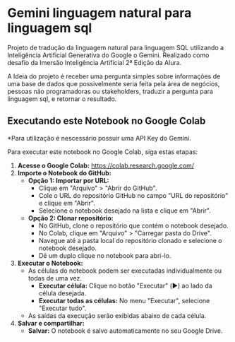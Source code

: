 # Gemini linguagem natural para linguagem sql
Projeto de tradução da linguagem natural para linguagem SQL utilizando a Inteligência Artificial Generativa do Google o Gemini.
Realizado como desafio da Imersão Inteligência Artificial 2ª Edição da Alura.

A Ideia do projeto é receber uma pergunta simples sobre informações de uma base de dados que possivelmente seria feita pela área de negócios, pessoas não programadoras ou stakeholders, traduzir a pergunta para linguagem sql, e retornar o resultado.

## Executando este Notebook no Google Colab

*Para utilização é nescessário possuir uma API Key do Gemini.

Para executar este notebook no Google Colab, siga estas etapas:

1. **Acesse o Google Colab:** https://colab.research.google.com/
2. **Importe o Notebook do GitHub:**
    * **Opção 1: Importar por URL:**
        * Clique em "Arquivo" > "Abrir do GitHub".
        * Cole o URL do repositório GitHub no campo "URL do repositório" e clique em "Abrir".
        * Selecione o notebook desejado na lista e clique em "Abrir".
    * **Opção 2: Clonar repositório:**
        * No GitHub, clone o repositório que contém o notebook desejado.
        * No Colab, clique em "Arquivo" > "Carregar pasta do Drive".
        * Navegue até a pasta local do repositório clonado e selecione o notebook desejado.
        * Dê um duplo clique no notebook para abri-lo.
3. **Executar o Notebook:**
    * As células do notebook podem ser executadas individualmente ou todas de uma vez.
        * **Executar célula:** Clique no botão "Executar" (▶️) ao lado da célula desejada.
        * **Executar todas as células:** No menu "Executar", selecione "Executar tudo".
    * As saídas da execução serão exibidas abaixo de cada célula.
4. **Salvar e compartilhar:**
    * **Salvar:** O notebook é salvo automaticamente no seu Google Drive.

